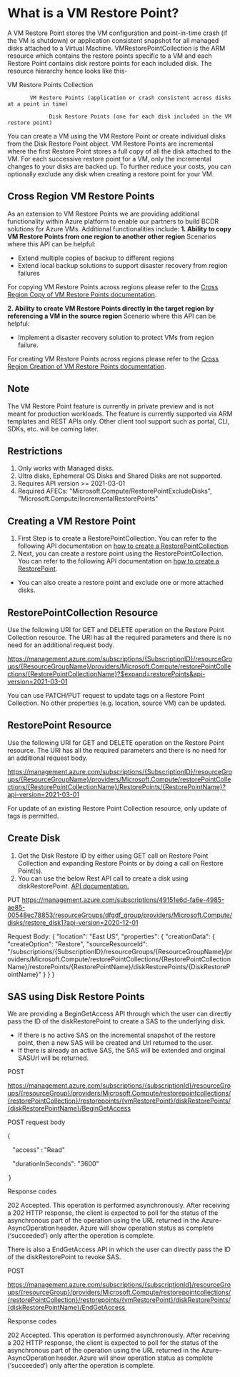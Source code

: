 # What is a VM Restore Point? 

A VM Restore Point stores the VM configuration and point-in-time crash (if the VM is shutdown) or application consistent snapshot for all managed disks attached to a Virtual Machine. VMRestorePointCollection is the ARM resource which contains the restore points specific to a VM and each Restore Point contains disk restore points for each included disk. The resource hierarchy hence looks like this-


   VM Restore Points Collection

           VM Restore Points (application or crash consistent across disks at a point in time)
    
                 Disk Restore Points (one for each disk included in the VM restore point)

You can create a VM using the VM Restore Point or create individual disks from the Disk Restore Point object. VM Restore Points are incremental where the first Restore Point stores a full copy of all the disk attached to the VM. For each successive restore point for a VM, only the incremental changes to your disks are backed up. To further reduce your costs, you can optionally exclude any disk when creating a restore point for your VM. 

## Cross Region VM Restore Points
As an extension to VM Restore Points we are providing additional functionality within Azure platform to enable our partners to build BCDR solutions for Azure VMs. Additional functionalities include: 
**1. Ability to copy VM Restore Points from one region to another other region**
 Scenarios where this API can be helpful:
 * Extend multiple copies of backup to different regions
 * Extend local backup solutions to support disaster recovery from region failures

 For copying VM Restore Points across regions please refer to the [Cross Region Copy of VM Restore Points documentation](https://github.com/Azure/Virtual-Machine-Restore-Points/blob/main/Cross%20Region%20VM%20Restore%20Points/Cross%20Region%20Copy%20of%20VM%20Restore%20Points.md).

**2. Ability to create VM Restore Points directly in the target region by referencing a VM in the source region**
Scenario where this API can be helpful: 
* Implement a disaster recovery solution to protect VMs from region failure.

For creating VM Restore Points across regions please refer to the [Cross Region Creation of VM Restore Points documentation](https://github.com/Azure/Virtual-Machine-Restore-Points/blob/main/Cross%20Region%20VM%20Restore%20Points/Cross%20Region%20Creation%20of%20VM%20Restore%20Points.md).

## Note
The VM Restore Point feature is currently in private preview and is not meant for production workloads. The feature is currently supported via ARM templates and REST APIs only. Other client tool support such as portal, CLI, SDKs, etc. will be coming later. 

## Restrictions
1. Only works with Managed disks.
2. Ultra disks, Ephemeral OS Disks and Shared Disks are not supported.
3. Requires API version >= 2021-03-01
4. Required AFECs: "Microsoft.Compute/RestorePointExcludeDisks", "Microsoft.Compute/IncrementalRestorePoints"

## Creating a VM Restore Point
1. First Step is to create a RestorePointCollection. You can refer to the following API documentation on [how to create a RestorePointCollection](https://docs.microsoft.com/en-us/rest/api/compute/restore-point-collections/create-or-update#create-or-update-a-restore-point-collection.).
2. Next, you can create a restore point using the RestorePointCollection. You can refer to the following API documentation on [how to create a RestorePoint](https://docs.microsoft.com/en-us/rest/api/compute/restore-points/create#create-a-restore-point).
* You can also create a restore point and exclude one or more attached disks.


## RestorePointCollection Resource
Use the following URI for GET and DELETE operation on the Restore Point Collection resource. The URI has all the required parameters and there is no need for an additional request body.

https://management.azure.com/subscriptions/{SubscriptionID}/resourceGroups/{ResourceGroupName}/providers/Microsoft.Compute/restorePointCollections/{RestorePointCollectionName}?$expand=restorePoints&api-version=2021-03-01
 
You can use PATCH/PUT request to update tags on a Restore Point Collection. No other properties (e.g. location, source VM) can be updated. 

## RestorePoint Resource
Use the following URI for GET and DELETE operation on the Restore Point resource. The URI has all the required parameters and there is no need for an additional request body.

https://management.azure.com/subscriptions/{SubscriptionID}/resourceGroups/{ResourceGroupName}/providers/Microsoft.Compute/restorePointCollections/{RestorePointCollectionName}/RestorePoints/{RestorePointName}?api-version=2021-03-01
 
For update of an existing Restore Point Collection resource, only update of tags is permitted.

## Create Disk
1. Get the Disk Restore ID by either using GET call on Restore Point Collection and expanding Restore Points or by doing a call on Restore Point(s). 
2. You can use the below Rest API call to create a disk using diskRestorePoint. [API documentation.](https://docs.microsoft.com/en-us/rest/api/compute/disks/createorupdate)

PUT https://management.azure.com/subscriptions/49151e6d-fa6e-4985-ae85-00548ec78853/resourceGroups/dfgdf_group/providers/Microsoft.Compute/disks/restore_disk1?api-version=2020-12-01

Request Body:
{
   "location": "East US",
   "properties": {
      "creationData": {
      "createOption": "Restore",
      "sourceResourceId": "/subscriptions/{SubscriptionID}/resourceGroups/{ResourceGroupName}/providers/Microsoft.Compute/restorePointCollections/{RestorePointCollectionName}/restorePoints/{RestorePointName}/diskRestorePoints/{DiskRestorePointName}"
      }
   }
}

## SAS using Disk Restore Points
We are providing a BeginGetAccess API through which the user can directly pass the ID of the diskRestorePoint to create a SAS to the underlying disk. 

* If there is no active SAS on the incremental snapshot of the restore point, then a new SAS will be created and Url returned to the user. 
* If there is already an active SAS, the SAS will be extended and original SASUrl will be returned. 

POST  

https://management.azure.com/subscriptions/{subscriptionId}/resourceGroups/{resourceGroup}/providers/Microsoft.Compute/restorepointcollections/{restorePointCollection}/restorepoints/{vmRestorePoint}/diskRestorePoints/{diskRestorePointName}/BeginGetAccess

POST request body  

{  

    "access" : "Read"  

    "durationInSeconds": "3600"  

 }

Response codes  

202 Accepted. This operation is performed asynchronously. After receiving a 202 HTTP response, the client is expected to poll for the status of the asynchronous part of the operation using the URL returned in the Azure-AsyncOperation header. Azure will show operation status as complete (‘succeeded’) only after the operation is complete.  

There is also a EndGetAccess API in which the user can directly pass the ID of the diskRestorePoint to revoke SAS.

POST  

https://management.azure.com/subscriptions/{subscriptionId}/resourceGroups/{resourceGroup}/providers/Microsoft.Compute/restorepointcollections/{restorePointCollection}/restorepoints/{vmRestorePoint}/diskRestorePoints/{diskRestorePointName}/EndGetAccess  

Response codes  

202 Accepted. This operation is performed asynchronously. After receiving a 202 HTTP response, the client is expected to poll for the status of the asynchronous part of the operation using the URL returned in the Azure-AsyncOperation header. Azure will show operation status as complete (‘succeeded’) only after the operation is complete.  

